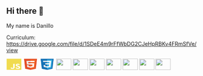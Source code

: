 ## Hi there 👋

My name is Danillo

Curriculum:  https://drive.google.com/file/d/1SDeE4m9rFfWbDG2CJeHpRBKv4FRmSfVe/view

<div  style="display: inline_block">
<img align="center" height="30" width="40" src="https://raw.githubusercontent.com/devicons/devicon/master/icons/javascript/javascript-plain.svg">
    <img align="center" height="30" width="40" src="https://raw.githubusercontent.com/devicons/devicon/master/icons/html5/html5-original.svg">
    <img align="center" height="30" width="40" src="https://raw.githubusercontent.com/devicons/devicon/master/icons/css3/css3-original.svg">
    <img align="center" height="30" width="40" src="https://cdn.jsdelivr.net/gh/devicons/devicon/icons/bootstrap/bootstrap-original.svg">
    <img align="center" height="30" width="40" src="https://cdn.jsdelivr.net/gh/devicons/devicon/icons/nodejs/nodejs-original.svg" />
    <img align="center" height="30" width="40" src="https://img.icons8.com/officel/512/react.png" />
    <img align="center" height="30" width="40" src="https://img.icons8.com/ios-glyphs/256/java-coffee-cup-logo.png" />
     <img align="center" height="30" width="40" src="https://img.icons8.com/color/256/spring-logo.png" />
    <img align="center" height="30" width="40" src="https://img.icons8.com/color/256/postgreesql.png" />
    <img align="center" height="30" width="40" src="https://img.icons8.com/color/256/c-sharp-logo.png" />  
    </div>
    
    
  
